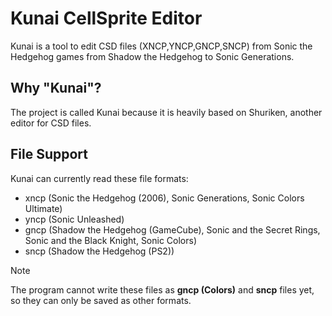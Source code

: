 # Kunai CellSprite Editor
Kunai is a tool to edit CSD files (XNCP,YNCP,GNCP,SNCP) from Sonic the Hedgehog games from Shadow the Hedgehog to Sonic Generations.

## Why "Kunai"?
The project is called Kunai because it is heavily based on Shuriken, another editor for CSD files.

## File Support
Kunai can currently read these file formats:
- xncp (Sonic the Hedgehog (2006), Sonic Generations, Sonic Colors Ultimate)
- yncp (Sonic Unleashed)
- gncp (Shadow the Hedgehog (GameCube), Sonic and the Secret Rings, Sonic and the Black Knight, Sonic Colors)
- sncp (Shadow the Hedgehog (PS2))
 > [!NOTE]  
> The program cannot write these files as **gncp (Colors)** and **sncp** files yet, so they can only be saved as other formats.
